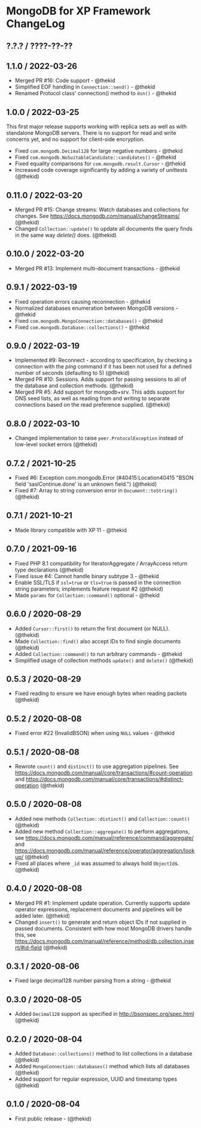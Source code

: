 MongoDB for XP Framework ChangeLog
========================================================================

## ?.?.? / ????-??-??

## 1.1.0 / 2022-03-26

* Merged PR #16: Code support - @thekid
* Simplified EOF handling in `Connection::send()` - @thekid
* Renamed Protocol class' connection() method to `dsn()` - @thekid

## 1.0.0 / 2022-03-25

This first major release supports working with replica sets as well as
with standalone MongoDB servers. There is no support for read and write
concerns yet, and no support for client-side encryption.

* Fixed `com.mongodb.Decimal128` for large negative numbers - @thekid
* Fixed `com.mongodb.NoSuitableCandidate::candidates()` - @thekid
* Fixed equality comparisons for `com.mongodb.result.Cursor` - @thekid
* Increased code coverage significantly by adding a variety of unittests
  (@thekid)

## 0.11.0 / 2022-03-20

* Merged PR #15: Change streams: Watch databases and collections for
  changes. See https://docs.mongodb.com/manual/changeStreams/
  (@thekid)
* Changed `Collection::update()` to update all documents the query finds
  in the same way *delete()* does.
  (@thekid)

## 0.10.0 / 2022-03-20

* Merged PR #13: Implement multi-document transactions - @thekid

## 0.9.1 / 2022-03-19

* Fixed operation errors causing reconnection - @thekid
* Normalized databases enumeration between MongoDB versions - @thekid
* Fixed `com.mongodb.MongoConnection::databases()` - @thekid
* Fixed `com.mongodb.Database::collections()` - @thekid

## 0.9.0 / 2022-03-19

* Implemented #9: Reconnect - according to specification, by checking
  a connection with the *ping* command if it has been not used for a
  defined number of seconds (defaulting to 5)
  (@thekid)
* Merged PR #10: Sessions. Adds support for passing sessions to all of
  the database and collection methods.
  (@thekid)
* Merged PR #5: Add support for mongodb+srv. This adds support for DNS
  seed lists, as well as reading from and writing to separate connections
  based on the read preference supplied.
  (@thekid)

## 0.8.0 / 2022-03-10

* Changed implementation to raise `peer.ProtocolException` instead of
  low-level socket errors
  (@thekid)

## 0.7.2 / 2021-10-25

* Fixed #6: Exception com.mongodb.Error (#40415:Location40415 "BSON field
  'saslContinue.done' is an unknown field.")
  (@thekid)
* Fixed #7: Array to string conversion error in `Document::toString()`
  (@thekid)

## 0.7.1 / 2021-10-21

* Made library compatible with XP 11 - @thekid

## 0.7.0 / 2021-09-16

* Fixed PHP 8.1 compatibility for IteratorAggregate / ArrayAccess return
  type declarations
  (@thekid)
* Fixed issue #4: Cannot handle binary subtype 3 - @thekid
* Enable SSL/TLS if `ssl=true` or `tls=true` is passed in the connection
  string parameters; implements feature request #2
  (@thekid)
* Made `params` for `Collection::command()` optional - @thekid

## 0.6.0 / 2020-08-29

* Added `Cursor::first()` to return the first document (or NULL).
  (@thekid)
* Made `Collection::find()` also accept IDs to find single documents
  (@thekid)
* Added `Collection::command()` to run arbitrary commands - @thekid
* Simplified usage of collection methods `update()` and `delete()`
  (@thekid)

## 0.5.3 / 2020-08-29

* Fixed reading to ensure we have enough bytes when reading packets
  (@thekid)

## 0.5.2 / 2020-08-08

* Fixed error #22 (InvalidBSON) when using `NULL` values - @thekid

## 0.5.1 / 2020-08-08

* Rewrote `count()` and `distinct()` to use aggregation pipelines. See
  https://docs.mongodb.com/manual/core/transactions/#count-operation and
  https://docs.mongodb.com/manual/core/transactions/#distinct-operation
  (@thekid)

## 0.5.0 / 2020-08-08

* Added new methods `Collection::distinct()` and `Collection::count()`
  (@thekid)
* Added new method `Collection::aggregate()` to perform aggregations, see
  https://docs.mongodb.com/manual/reference/command/aggregate/ and
  https://docs.mongodb.com/manual/reference/operator/aggregation/lookup/
  (@thekid)
* Fixed all places where `_id` was assumed to always hold `ObjectId`s.
  (@thekid)

## 0.4.0 / 2020-08-08

* Merged PR #1: Implement update operation. Currently supports update operator
  expressions, replacement documents and pipelines will be added later.
  (@thekid)
* Changed `insert()` to generate and return object IDs if not supplied in
  passed documents. Consistent with how most MongoDB drivers handle this, see
  https://docs.mongodb.com/manual/reference/method/db.collection.insert/#id-field
  (@thekid)

## 0.3.1 / 2020-08-06

* Fixed large decimal128 number parsing from a string - @thekid

## 0.3.0 / 2020-08-05

* Added `Decimal128` support as specified in http://bsonspec.org/spec.html
  (@thekid)

## 0.2.0 / 2020-08-04

* Added `Database::collections()` method to list collections in a database
  (@thekid)
* Added `MongoConnection::databases()` method which lists all databases
  (@thekid)
* Added support for regular expression, UUID and timestamp types
  (@thekid)

## 0.1.0 / 2020-08-04

* First public release - (@thekid)
